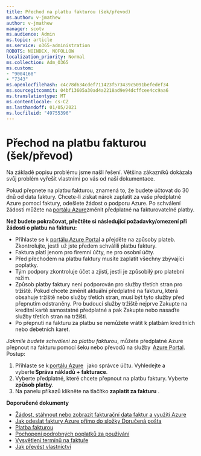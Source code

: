 ```yaml
---
title: Přechod na platbu fakturou (šek/převod)
ms.author: v-jmathew
author: v-jmathew
manager: scotv
ms.audience: Admin
ms.topic: article
ms.service: o365-administration
ROBOTS: NOINDEX, NOFOLLOW
localization_priority: Normal
ms.collection: Adm_O365
ms.custom:
- "9004168"
- "7343"
ms.openlocfilehash: c4c78d634cdef711423f573439c5091befedef34
ms.sourcegitcommit: 04bf13605a30ad4a2218ad9e94dcffcee4cc9aa6
ms.translationtype: MT
ms.contentlocale: cs-CZ
ms.lasthandoff: 01/05/2021
ms.locfileid: "49755396"
---
```

# <a name="switch-to-pay-by-invoice-chequewire-transfer"></a>Přechod na platbu fakturou (šek/převod)

Na základě popisu problému jsme našli řešení. Většina zákazníků dokázala svůj problém vyřešit vlastními po vás od naší dokumentace.

Pokud přepnete na platbu fakturou, znamená to, že budete účtovat do 30 dnů od data faktury. Chcete-li získat nárok zaplatit za vaše předplatné Azure pomocí faktury, odešlete žádost o podporu Azure. Po schválení žádosti můžete na [portálu Azure](https://portal.azure.com/)změnit předplatné na fakturovatelné platby.

**Než budete pokračovat, přečtěte si následující požadavky/omezení při žádosti o platbu na fakturu:**

- Přihlaste se k [portálu Azure Portal](https://portal.azure.com/) a přejděte na způsoby plateb. Zkontrolujte, jestli už jste předem schválili platbu faktury.
- Faktura platí jenom pro firemní účty, ne pro osobní účty.
- Před přechodem na platbu faktury musíte zaplatit všechny zbývající poplatky.
- Tým podpory zkontroluje účet a zjistí, jestli je způsobilý pro platební režim.
- Způsob platby faktury není podporován pro služby třetích stran pro tržiště. Pokud chcete změnit aktuální předplatné na fakturu, která obsahuje tržiště nebo služby třetích stran, musí být tyto služby před přepnutím odstraněny. Pro budoucí služby tržiště nejprve Zakupte na kreditní kartě samostatné předplatné a pak Zakupte nebo nasaďte služby třetích stran na tržišti.
- Po přepnutí na fakturu za platbu se nemůžete vrátit k platbám kreditních nebo debetních karet.

*Jakmile budete schváleni za platbu fakturou*, můžete předplatné Azure přepnout na fakturu pomocí šeku nebo převodů na služby  [Azure Portal](https://portal.azure.com/).
Postup:

1. Přihlaste se k [portálu Azure](https://portal.azure.com/)   jako správce účtu. Vyhledejte a vyberte **Správa nákladů + fakturace**.
2. Vyberte předplatné, které chcete přepnout na platbu faktury. Vyberte **způsob platby**.
3. Na panelu příkazů klikněte na tlačítko **zaplatit za fakturu** .

**Doporučené dokumenty**

- [Žádost, stáhnout nebo zobrazit fakturační data faktur a využití Azure](https://docs.microsoft.com/azure/billing/billing-download-azure-invoice-daily-usage-date)
- [Jak odeslat faktury Azure přímo do složky Doručená pošta](https://docs.microsoft.com/azure/billing/billing-download-azure-invoice-daily-usage-date)
- [Platba fakturou](https://docs.microsoft.com/azure/billing/billing-how-to-pay-by-invoice)
- [Pochopení podrobných poplatků za používání](https://docs.microsoft.com/azure/billing/billing-understand-your-bill)
- [Vysvětlení termínů na faktuře](https://docs.microsoft.com/azure/billing/billing-understand-your-invoice)
- [Jak převést vlastnictví](https://docs.microsoft.com/azure/billing/billing-subscription-transfer)
